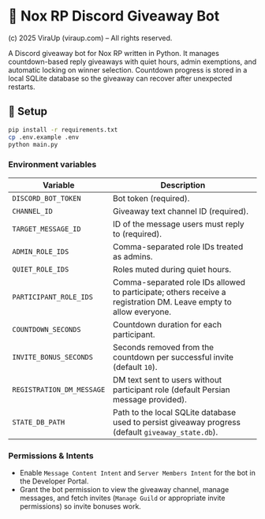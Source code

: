 # 🎁 Nox RP Discord Giveaway Bot  
(c) 2025 ViraUp (viraup.com) – All rights reserved.  

A Discord giveaway bot for Nox RP written in Python.
It manages countdown-based reply giveaways with quiet hours, admin exemptions, and automatic locking on winner selection.
Countdown progress is stored in a local SQLite database so the giveaway can recover after unexpected restarts.

## 🔧 Setup
```bash
pip install -r requirements.txt
cp .env.example .env
python main.py
```

### Environment variables

| Variable | Description |
| --- | --- |
| `DISCORD_BOT_TOKEN` | Bot token (required). |
| `CHANNEL_ID` | Giveaway text channel ID (required). |
| `TARGET_MESSAGE_ID` | ID of the message users must reply to (required). |
| `ADMIN_ROLE_IDS` | Comma-separated role IDs treated as admins. |
| `QUIET_ROLE_IDS` | Roles muted during quiet hours. |
| `PARTICIPANT_ROLE_IDS` | Comma-separated role IDs allowed to participate; others receive a registration DM. Leave empty to allow everyone. |
| `COUNTDOWN_SECONDS` | Countdown duration for each participant. |
| `INVITE_BONUS_SECONDS` | Seconds removed from the countdown per successful invite (default `10`). |
| `REGISTRATION_DM_MESSAGE` | DM text sent to users without participant role (default Persian message provided). |
| `STATE_DB_PATH` | Path to the local SQLite database used to persist giveaway progress (default `giveaway_state.db`). |

### Permissions & Intents

- Enable `Message Content Intent` and `Server Members Intent` for the bot in the Developer Portal.
- Grant the bot permission to view the giveaway channel, manage messages, and fetch invites (`Manage Guild` or appropriate invite permissions) so invite bonuses work.
